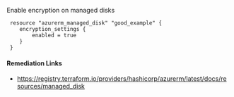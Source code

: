 
Enable encryption on managed disks

```hcl
 resource "azurerm_managed_disk" "good_example" {
 	encryption_settings {
 		enabled = true
 	}
 }
```

#### Remediation Links
 - https://registry.terraform.io/providers/hashicorp/azurerm/latest/docs/resources/managed_disk

